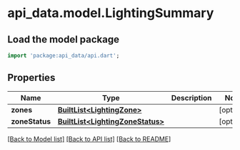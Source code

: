 # api_data.model.LightingSummary

## Load the model package
```dart
import 'package:api_data/api.dart';
```

## Properties
Name | Type | Description | Notes
------------ | ------------- | ------------- | -------------
**zones** | [**BuiltList&lt;LightingZone&gt;**](LightingZone.md) |  | [optional] 
**zoneStatus** | [**BuiltList&lt;LightingZoneStatus&gt;**](LightingZoneStatus.md) |  | [optional] 

[[Back to Model list]](../README.md#documentation-for-models) [[Back to API list]](../README.md#documentation-for-api-endpoints) [[Back to README]](../README.md)


